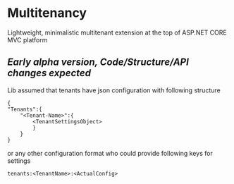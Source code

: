 # Multitenancy

Lightweight, minimalistic multitenant extension at the top of ASP.NET CORE MVC platform

*Early alpha version, Code/Structure/API changes expected*
---------------------------------------

Lib assumed that tenants have json configuration with following structure

    {
    "Tenants":{  
        "<Tenant-Name>":{  
            <TenantSettingsObject>  
            }  
        }  
    }


or any other configuration format who could provide following keys for settings

`tenants:<TenantName>:<ActualConfig>`
